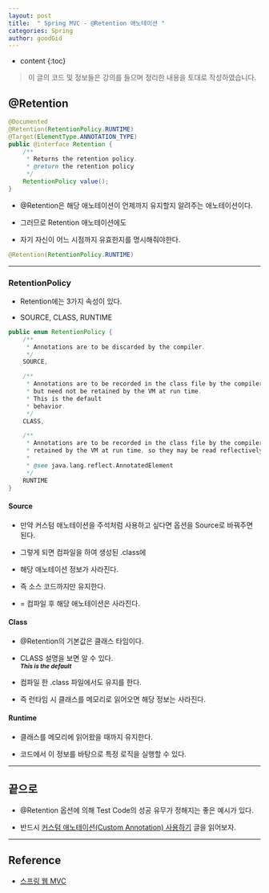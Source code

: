 ```yaml
---
layout: post
title:  " Spring MVC - @Retention 애노테이션 "
categories: Spring
author: goodGid
---
```

* content
{:toc}

> 이 글의 코드 및 정보들은 강의를 들으며 정리한 내용을 토대로 작성하였습니다.

## @Retention

``` java
@Documented
@Retention(RetentionPolicy.RUNTIME)
@Target(ElementType.ANNOTATION_TYPE)
public @interface Retention {
    /**
     * Returns the retention policy.
     * @return the retention policy
     */
    RetentionPolicy value();
}
```

* @Retention은 해당 애노테이션이 언제까지 유지할지 알려주는 애노테이션이다.

* 그러므로 Retention 애노테이션에도 

* 자기 자신이 어느 시점까지 유효한지를 명시해줘야한다.

``` java
@Retention(RetentionPolicy.RUNTIME)
```

---

### RetentionPolicy

* Retention에는 3가지 속성이 있다.

* SOURCE, CLASS, RUNTIME

``` java
public enum RetentionPolicy {
    /**
     * Annotations are to be discarded by the compiler.
     */
    SOURCE,

    /**
     * Annotations are to be recorded in the class file by the compiler
     * but need not be retained by the VM at run time.  
     * This is the default
     * behavior.
     */
    CLASS,

    /**
     * Annotations are to be recorded in the class file by the compiler and
     * retained by the VM at run time, so they may be read reflectively.
     *
     * @see java.lang.reflect.AnnotatedElement
     */
    RUNTIME
}
```










#### Source

* 만약 커스텀 애노테이션을 주석처럼 사용하고 싶다면 옵션을 Source로 바꿔주면 된다.

* 그렇게 되면 컴파일을 하여 생성된 .class에 

* 해당 애노테이션 정보가 사라진다.

* 즉 소스 코드까지만 유지한다. 

* = 컴파일 후 해당 애노테이션은 사라진다.


#### Class

* @Retention의 기본값은 클래스 타임이다. 

* CLASS 설명을 보면 알 수 있다.  <br> *<small>**This is the default**</small>*

* 컴파일 한 .class 파일에서도 유지를 한다. 
    
* 즉 런타임 시 클래스를 메모리로 읽어오면 해당 정보는 사라진다.

#### Runtime

* 클래스를 메모리에 읽어왔을 때까지 유지한다. 

* 코드에서 이 정보를 바탕으로 특정 로직을 실행할 수 있다.

---

## 끝으로

* @Retention 옵션에 의해 Test Code의 성공 유무가 정해지는 좋은 예시가 있다.

* 반드시 [커스텀 애노테이션(Custom Annotation) 사용하기]({{site.url}}/Spring-MVC-Custom-Annotation/#커스텀-애노테이션custom-annotation-사용하기) 글을 읽어보자.

---

## Reference

* [스프링 웹 MVC](https://www.inflearn.com/course/%EC%9B%B9-mvc)

